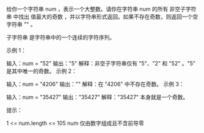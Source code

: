 给你一个字符串 num ，表示一个大整数。请你在字符串 num 的所有 非空子字符串 中找出 值最大的奇数 ，并以字符串形式返回。如果不存在奇数，则返回一个空字符串 "" 。

子字符串 是字符串中的一个连续的字符序列。

示例 1：

输入：num = "52"
输出："5"
解释：非空子字符串仅有 "5"、"2" 和 "52" 。"5" 是其中唯一的奇数。
示例 2：

输入：num = "4206"
输出：""
解释：在 "4206" 中不存在奇数。
示例 3：

输入：num = "35427"
输出："35427"
解释："35427" 本身就是一个奇数。

提示：

1 <= num.length <= 105
num 仅由数字组成且不含前导零
